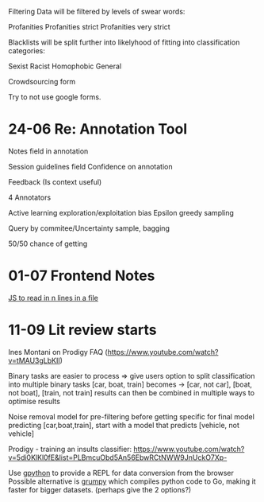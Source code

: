 Filtering Data will be filtered by levels of swear words:

Profanities
Profanities strict
Profanities very strict

Blacklists will be split further into likelyhood of fitting into classification categories:

Sexist
Racist
Homophobic
General

Crowdsourcing form

Try to not use google forms.

# 24-06 Re: Annotation Tool

Notes field in annotation

Session guidelines field
Confidence on annotation

Feedback (Is context useful)

4 Annotators

Active learning exploration/exploitation bias Epsilon greedy sampling

Query by commitee/Uncertainty sample, bagging

50/50 chance of getting

# 01-07 Frontend Notes

[JS to read in n lines in a file](https://stackoverflow.com/questions/39479090/read-n-lines-of-a-big-text-file)

# 11-09 Lit review starts

Ines Montani on Prodigy FAQ (https://www.youtube.com/watch?v=tMAU3gLbKII)

Binary tasks are easier to process => give users option to split classification into multiple binary tasks
  [car, boat, train] becomes -> [car, not car], [boat, not boat], [train, not train]
  results can then be combined in multiple ways to optimise results

Noise removal model for pre-filtering before getting specific
  for final model predicting [car,boat,train], start with a model that predicts [vehicle, not vehicle]

Prodigy - training an insults classifier: https://www.youtube.com/watch?v=5di0KlKl0fE&list=PLBmcuObd5An56EbwRCtNWW9JnUckO7Xp-

Use [gpython](https://github.com/go-python/gpython) to provide a REPL for data conversion from the browser
 Possible alternative is [grumpy](https://github.com/grumpyhome/grumpy) which compiles python code to Go, making it faster for bigger datasets.
 (perhaps give the 2 options?)